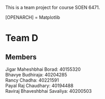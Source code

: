 This is a team project for course SOEN 6471.

[OPENARCH] = Matplotlib

# Team D

## Members

Jigar Maheshbhai Borad: 40155320 <br>
Bhavye Budhiraja: 40204285     
Rancy Chadha: 40221591 <br>
Payal Raj Chaudhary: 40194488 <br>
Raviraj Bhaveshbhai Savaliya: 40200503 
